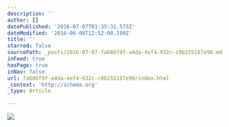 ```yaml
---
description: ''
author: []
datePublished: '2016-07-07T01:35:31.573Z'
dateModified: '2016-06-08T12:52:00.199Z'
title: ''
starred: false
sourcePath: _posts/2016-07-07-fa686f9f-a4da-4ef4-932c-c0b155187e90.md
inFeed: true
hasPage: true
inNav: false
url: fa686f9f-a4da-4ef4-932c-c0b155187e90/index.html
_context: 'http://schema.org'
_type: Article

---
```

![](https://the-grid-user-content.s3-us-west-2.amazonaws.com/f76f1e18-5827-4a44-89de-c5c99bb5038b.jpg)